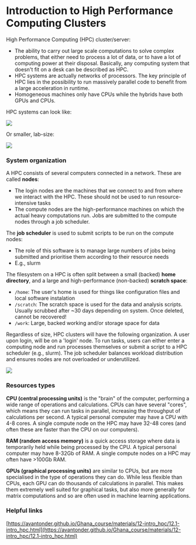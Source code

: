 # Introduction to High Performance Computing Clusters 

High Performance Computing (HPC) cluster/server:  

- The ability to carry out large scale computations to solve complex problems, that either need to process a lot of data, or to have a lot of computing power at their disposal. Basically, any computing system that doesn't fit on a desk can be described as HPC.  
- HPC systems are actually networks of processors. The key principle of HPC lies in the possibility to run massively parallel code to benefit from a large acceleration in runtime.   
- Homogeneous machines only have CPUs while the hybrids have both GPUs and CPUs.   

HPC systems can look like: 

![](https://miro.medium.com/max/3072/1*Ush2RzWxWiAKLXvK_98ZEw.jpeg)

Or smaller, lab-size: 

![](https://telecoms.adaptit.tech/wp-content/uploads/2020/10/hpc-illustration_V2-02-scaled-1-2048x1449.jpg)

### System organization

A HPC consists of several computers connected in a network. These are called **nodes**:  

- The login nodes are the machines that we connect to and from where we interact with the HPC. These should not be used to run resource-intensive tasks   
- The compute nodes are the high-performance machines on which the actual heavy computations run. Jobs are submitted to the compute nodes through a job scheduler.   

The **job scheduler** is used to submit scripts to be run on the compute nodes:  

- The role of this software is to manage large numbers of jobs being submitted and prioritise them according to their resource needs    
- E.g., slurm  

The filesystem on a HPC is often split between a small (backed) **home directory**, and a large and high-performance (non-backed) **scratch space**:    

- `/home`: The user's home is used for things like configuration files and local software instalation     
- `/scratch`: The scratch space is used for the data and analysis scripts. Usually scrubbed after ~30 days depending on system. Once deleted, cannot be recovered!      
- `/work`: Large, backed working and/or storage space for data    

Regardless of size, HPC clusters will have the following organization. A user upon login, will be on a 'login' node. To run tasks, users can either enter a computing node and run processes themselves or submit a script to a HPC scheduler (e.g., slurm). The job scheduler balances workload distribution and ensures nodes are not overloaded or underutilized. 

![](https://hpc.gwu.edu/files/2021/01/ClusterExample-965x1024.png)


### Resources types 

**CPU (central processing units)** is the "brain" of the computer, performing a wide range of operations and calculations. CPUs can have several "cores", which means they can run tasks in parallel, increasing the throughput of calculations per second. A typical personal computer may have a CPU with 4-8 cores. A single compute node on the HPC may have 32-48 cores (and often these are faster than the CPU on our computers).

**RAM (random access memory)** is a quick access storage where data is temporarily held while being processed by the CPU. A typical personal computer may have 8-32Gb of RAM. A single compute nodes on a HPC may often have >100Gb RAM. 

**GPUs (graphical processing units)** are similar to CPUs, but are more specialised in the type of operations they can do. While less flexible than CPUs, each GPU can do thousands of calculations in parallel. This makes them extremely well suited for graphical tasks, but also more generally for matrix computations and so are often used in machine learning applications. 


### Helpful links  

[https://avantonder.github.io/Ghana_course/materials/12-intro_hpc/12.1-intro_hpc.html](https://avantonder.github.io/Ghana_course/materials/12-intro_hpc/12.1-intro_hpc.html)  

